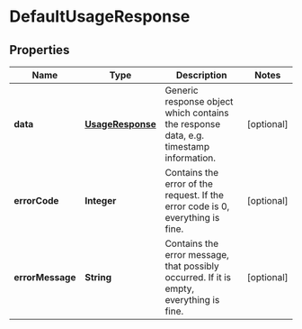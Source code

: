 
# DefaultUsageResponse

## Properties
Name | Type | Description | Notes
------------ | ------------- | ------------- | -------------
**data** | [**UsageResponse**](UsageResponse.md) | Generic response object which contains the response data, e.g. timestamp information. |  [optional]
**errorCode** | **Integer** | Contains the error of the request. If the error code is 0, everything is fine. |  [optional]
**errorMessage** | **String** | Contains the error message, that possibly occurred. If it is empty, everything is fine. |  [optional]



